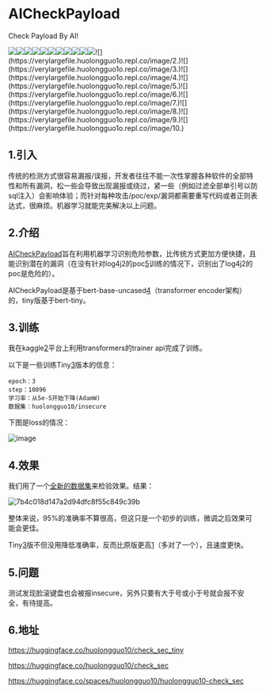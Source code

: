 # AICheckPayload
Check Payload By AI!

![](https://verylargefile.huolongguo1o.repl.co/image/0.1)![](https://verylargefile.huolongguo1o.repl.co/image/0.2)![](https://verylargefile.huolongguo1o.repl.co/image/0.3)![](https://verylargefile.huolongguo1o.repl.co/image/0.4)![](https://verylargefile.huolongguo1o.repl.co/image/0.5)![](https://verylargefile.huolongguo1o.repl.co/image/0.6)![](https://verylargefile.huolongguo1o.repl.co/image/0.7)![](https://verylargefile.huolongguo1o.repl.co/image/0.8)![](https://verylargefile.huolongguo1o.repl.co/image/0.9)![](https://verylargefile.huolongguo1o.repl.co/image/0.10)![](https://verylargefile.huolongguo1o.repl.co/image/1.)![](https://verylargefile.huolongguo1o.repl.co/image/2.)![](https://verylargefile.huolongguo1o.repl.co/image/3.)![](https://verylargefile.huolongguo1o.repl.co/image/4.)![](https://verylargefile.huolongguo1o.repl.co/image/5.)![](https://verylargefile.huolongguo1o.repl.co/image/6.)![](https://verylargefile.huolongguo1o.repl.co/image/7.)![](https://verylargefile.huolongguo1o.repl.co/image/8.)![](https://verylargefile.huolongguo1o.repl.co/image/9.)![](https://verylargefile.huolongguo1o.repl.co/image/10.)

## 1.引入

传统的检测方式很容易漏报/误报，开发者往往不能一次性掌握各种软件的全部特性和所有漏洞，松一些会导致出现漏报或绕过，紧一些（例如过滤全部单引号以防sql注入）会影响体验；而针对每种攻击/poc/exp/漏洞都需要重写代码或者正则表达式，很麻烦。机器学习就能完美解决以上问题。

## 2.介绍

[AICheckPayload](https://github.com/huolongguo1O/AICheckPayload)旨在利用机器学习识别危险参数，比传统方式更加方便快捷，且能识别潜在的漏洞（在没有针对log4j2的poc[5]训练的情况下，识别出了log4j2的poc是危险的）。

AICheckPayload是基于bert-base-uncased[4]（transformer encoder架构）的，tiny版基于bert-tiny。


## 3.训练

我在kaggle[2]平台上利用transformers的trainer api完成了训练。

以下是一些训练Tiny[3]版本的信息：
```
epoch：3
step：10896
学习率：从5e-5开始下降(AdamW)
数据集：huolongguo10/insecure
```

下图是loss的情况：

![image](https://user-images.githubusercontent.com/121071167/235354071-f1dea154-7ef2-435b-87f1-d84d767f67a8.png)

## 4.效果

我们用了一个[全新的数据集](https://huggingface.co/datasets/huolongguo10/check_sec_eval)来检验效果。结果：

![7b4c018d147a2d94dfc8f55c849c39b](https://user-images.githubusercontent.com/121071167/235436288-88499ddc-cada-4a6f-b302-7d0930d9f07e.png)

整体来说，95%的准确率不算很高，但这只是一个初步的训练，微调之后效果可能会更佳。

Tiny[3]版不但没用降低准确率，反而比原版更高[1]（多对了一个），且速度更快。

## 5.问题

测试发现脸滚键盘也会被报insecure，另外只要有大于号或小于号就会报不安全，有待提高。

## 6.地址

https://huggingface.co/huolongguo10/check_sec_tiny

https://huggingface.co/huolongguo10/check_sec

https://huggingface.co/spaces/huolongguo10/huolongguo10-check_sec

[1]: https://huggingface.co/spaces/huolongguo10/evaluator_cs 
[2]: https://www.kaggle.com/
[3]: https://huggingface.co/huolongguo10/check_sec_tiny
[4]: https://huggingface.co/bert-base-uncased
[5]: https://www.cnblogs.com/peace-and-romance/p/15717457.html
